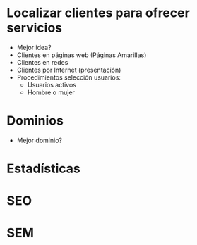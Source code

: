 # Localizar clientes para ofrecer servicios
- Mejor idea?
- Clientes en páginas web (Páginas Amarillas)
- Clientes en redes
- Clientes por Internet (presentación)
- Procedimientos selección usuarios:
  - Usuarios activos
  - Hombre o mujer

# Dominios
- Mejor dominio?

# Estadísticas

# SEO

# SEM
